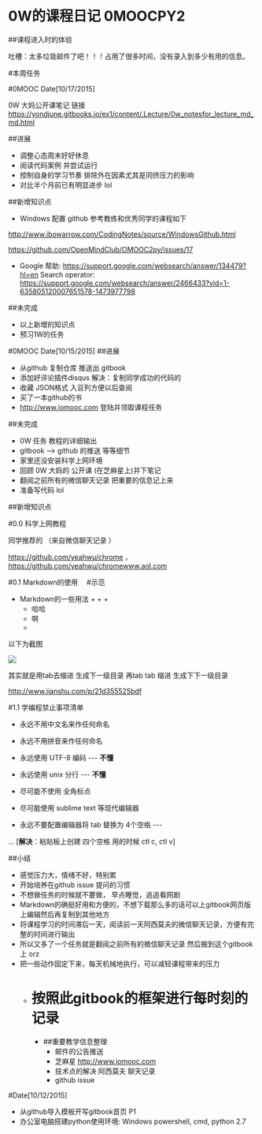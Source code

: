 # 0W的课程日记 0MOOCPY2
##课程进入时的体验

吐槽：太多垃圾邮件了吧！！！占用了很多时间，没有录入到多少有用的信息。


#本周任务



#0MOOC Date[10/17/2015]

0W 大妈公开课笔记 链接
https://yondjune.gitbooks.io/ex1/content/.Lecture/0w_notesfor_lecture_md_md.html


##进展
- 调整心态周末好好休息
- 阅读代码案例 并尝试运行
- 控制自身的学习节奏 排除外在因素尤其是同侪压力的影响 
- 对比半个月前已有明显进步 lol


##新增知识点

- Windows 配置 github 参考教练和优秀同学的课程如下

http://www.ibowarrow.com/CodingNotes/source/WindowsGithub.html

https://github.com/OpenMindClub/OMOOC2py/issues/17


- Google 帮助:
https://support.google.com/websearch/answer/134479?hl=en
Search operator:
https://support.google.com/websearch/answer/2466433?vid=1-635805120007651578-1473977798



##未完成

- 以上新增的知识点
- 预习1W的任务


#0MOOC Date[10/15/2015]
##进展

- 从github 复制仓库 推送出 gitbook
- 添加好评论插件disqus 解决：复制同学成功的代码的
- 收藏 JSON格式 入豆列方便以后查阅
- 买了一本github的书
- http://www.iomooc.com 登陆并领取课程任务


##未完成

- 0W 任务 教程的详细输出
- gitbook --> github 的推送 等等细节
- 家里还没安装科学上网环境 
- 回顾 0W 大妈的 公开课 (在芝麻星上)并下笔记
- 翻阅之前所有的微信聊天记录 把重要的信息记上来
- 准备写代码 lol



##新增知识点

#0.0 科学上网教程 

同学推荐的 （来自微信聊天记录 ）

https://github.com/yeahwu/chrome ，
https://github.com/yeahwu/chromewww.aol.com

#0.1 Markdown的使用　
#示范
* Markdown的一些用法 
    + 
    + 
    + 
    +   哈哈
   * 啊
   * 
         

以下为截图   
   
![](QQ截图20151016180301.jpg)
   
  其实就是用tab去缩进 生成下一级目录
  再tab tab 缩进 生成下下一级目录
  
   http://www.jianshu.com/p/21d355525bdf
   
   


#1.1 学编程禁止事项清单

+ 永远不用中文名来作任何命名

+ 永远不用拼音来作任何命名

+ 永远使用 UTF-8 编码 --- **不懂**

+ 永远使用 unix 分行 --- **不懂**

+ 尽可能不使用 全角标点

+ 尽可能使用 sublime text 等现代编辑器

+ 永远不要配置编辑器将 tab 替换为 4个空格 ---

 ...  [**解决**：粘贴板上创建 四个空格 用的时候 ctl c, ctl v]

##小结

- 感觉压力大，情绪不好，特别累
- 开始培养在github issue 提问的习惯
- 不想做任务的时候就不要做， 早点睡觉，追追看网剧
- Markdown的确挺好用和方便的，不想下载那么多的话可以上gitbook网页版上编辑然后再复制到其他地方
- 将课程学习的时间滞后一天，阅读前一天阿西莫夫的微信聊天记录，方便有完整的时间进行输出
- 所以又多了一个任务就是翻阅之前所有的微信聊天记录 然后搬到这个gitbook上 orz
- 把一些动作固定下来，每天机械地执行，可以减轻课程带来的压力
    + #  按照此gitbook的框架进行每时刻的记录
        * ##重要教学信息整理
            - 邮件的公告推送  
            - 芝麻星 http://www.iomooc.com 
            - 技术点的解决 阿西莫夫 聊天记录
            - github issue






#Date[10/12/2015] 
- 从github导入模板开写gitbook首页 P1
- 办公室电脑搭建python使用环境: Windows powershell, cmd, python 2.7




